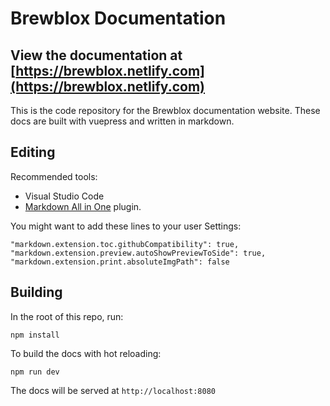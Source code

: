 # Brewblox Documentation

## View the documentation at [https://brewblox.netlify.com](https://brewblox.netlify.com)

This is the code repository for the Brewblox documentation website. These docs are built with vuepress and written in markdown.


## Editing

Recommended tools:
- Visual Studio Code
- [Markdown All in One](https://marketplace.visualstudio.com/items?itemName=yzhang.markdown-all-in-one) plugin.

You might want to add these lines to your user Settings:

```
"markdown.extension.toc.githubCompatibility": true,
"markdown.extension.preview.autoShowPreviewToSide": true,
"markdown.extension.print.absoluteImgPath": false
```

## Building

In the root of this repo, run:

```
npm install
```

To build the docs with hot reloading:

```
npm run dev
```

The docs will be served at `http://localhost:8080`
